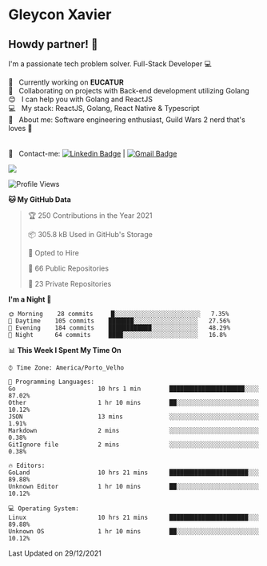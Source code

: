 # Gleycon Xavier

## Howdy partner! 👋

I'm a passionate tech problem solver.
Full-Stack Developer :computer:

 :rocket:  &nbsp; Currently working on **EUCATUR**
 <br/> :purple_heart: &nbsp; Collaborating on projects with Back-end development utilizing Golang
 <br/> :blush: &nbsp; I can help you with Golang and ReactJS
 <br/> :computer: &nbsp; My stack: ReactJS, Golang, React Native & Typescript
 <br/> 💬  &nbsp; About me: Software engineering enthusiast, Guild Wars 2 nerd that's loves :apple:
 <br/>
 <br/>
 <br/> :email: &nbsp; Contact-me: [![Linkedin Badge](https://img.shields.io/badge/-GleyconXavier-blue?style=flat-square&logo=Linkedin&logoColor=white&link=https://www.linkedin.com/in/gleyconxavier/)](https://www.linkedin.com/in/gleyconxavier/) 
| 
[![Gmail Badge](https://img.shields.io/badge/-gleyconxcarlos@gmail.com-c14438?style=flat-square&logo=Gmail&logoColor=white&link=mailto:gleyconxcarlos@gmail.com)](mailto:gleyconxcarlos@gmail.com)

![](https://komarev.com/ghpvc/?username=gleyconxavier)

<!--START_SECTION:waka-->
![Profile Views](http://img.shields.io/badge/Profile%20Views-0-blue)

**🐱 My GitHub Data** 

> 🏆 250 Contributions in the Year 2021
 > 
> 📦 305.8 kB Used in GitHub's Storage 
 > 
> 💼 Opted to Hire
 > 
> 📜 66 Public Repositories 
 > 
> 🔑 23 Private Repositories  
 > 
**I'm a Night 🦉** 

```text
🌞 Morning    28 commits     █░░░░░░░░░░░░░░░░░░░░░░░░   7.35% 
🌆 Daytime    105 commits    ███████░░░░░░░░░░░░░░░░░░   27.56% 
🌃 Evening    184 commits    ████████████░░░░░░░░░░░░░   48.29% 
🌙 Night      64 commits     ████░░░░░░░░░░░░░░░░░░░░░   16.8%

```


📊 **This Week I Spent My Time On** 

```text
⌚︎ Time Zone: America/Porto_Velho

💬 Programming Languages: 
Go                       10 hrs 1 min        █████████████████████░░░░   87.02% 
Other                    1 hr 10 mins        ██░░░░░░░░░░░░░░░░░░░░░░░   10.12% 
JSON                     13 mins             ░░░░░░░░░░░░░░░░░░░░░░░░░   1.91% 
Markdown                 2 mins              ░░░░░░░░░░░░░░░░░░░░░░░░░   0.38% 
GitIgnore file           2 mins              ░░░░░░░░░░░░░░░░░░░░░░░░░   0.38%

🔥 Editors: 
GoLand                   10 hrs 21 mins      ██████████████████████░░░   89.88% 
Unknown Editor           1 hr 10 mins        ██░░░░░░░░░░░░░░░░░░░░░░░   10.12%

💻 Operating System: 
Linux                    10 hrs 21 mins      ██████████████████████░░░   89.88% 
Unknown OS               1 hr 10 mins        ██░░░░░░░░░░░░░░░░░░░░░░░   10.12%

```


 Last Updated on 29/12/2021
<!--END_SECTION:waka-->
